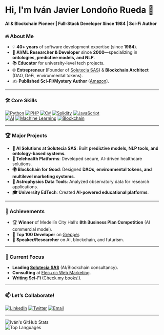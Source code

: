# Hi, I'm Iván Javier Londoño Rueda 🚀  
**AI & Blockchain Pioneer | Full-Stack Developer Since 1984 | Sci-Fi Author**  

### 🔥 **About Me**  
- 💡 **40+ years** of software development expertise (since **1984**).  
- 🤖 **AI/ML Researcher & Developer** since **2000**—specializing in **ontologies, predictive models, and NLP**.  
- 📚 **Educator** for university-level tech projects.  
- 🌐 **Entrepreneur** (Founder of [Solutecia SAS](https://solutecia.com)) & **Blockchain Architect** (DAO, DeFi, environmental tokens).  
- ✍️ **Published Sci-Fi/Mystery Author** ([Amazon](https://www.amazon.com/stores/author/B0DBJGV1Y2)).  

---

### 🛠 **Core Skills**  
[![Python](https://img.shields.io/badge/Python-3776AB?logo=python&logoColor=white)]() 
[![PHP](https://img.shields.io/badge/PHP-777BB4?logo=php&logoColor=white)]() 
[![C#](https://img.shields.io/badge/C%23-239120?logo=c-sharp&logoColor=white)]() 
[![Solidity](https://img.shields.io/badge/Solidity-363636?logo=solidity&logoColor=white)]() 
[![JavaScript](https://img.shields.io/badge/JavaScript-F7DF1E?logo=javascript&logoColor=black)]()  
[![AI](https://img.shields.io/badge/AI-FF6F00?logo=openai&logoColor=white)]() 
[![Machine Learning](https://img.shields.io/badge/ML-FF6F00?logo=tensorflow&logoColor=white)]() 
[![Blockchain](https://img.shields.io/badge/Blockchain-121D33?logo=ethereum&logoColor=white)]()  

---

### 🏆 **Major Projects**  
- **🤖 AI Solutions at Solutecia SAS**: Built **predictive models, NLP tools, and ontology-based systems**.  
- **🏥 Telehealth Platforms**: Developed secure, AI-driven healthcare solutions.  
- **🌍 Blockchain for Good**: Designed **DAOs, environmental tokens, and multilevel marketing systems**.  
- **🔭 Astrophysics Data Tools**: Analyzed observatory data for research applications.  
- **🎓 University EdTech**: Created **AI-powered educational platforms**.  

---

### 🏅 **Achievements**  
- 🏆 **Winner** of Medellín City Hall’s **8th Business Plan Competition** (AI commercial model).  
- 🏅 **Top 100 Developer** on [Grepper](https://www.grepper.com/app/index.php).  
- 📢 **Speaker/Researcher** on AI, blockchain, and futurism.  

---

### 🌱 **Current Focus**  
- **Leading [Solutecia SAS](https://solutecia.com)** (AI/Blockchain consultancy).  
- **Consulting** at [Elec+ric Web Marketing](https://electricwebmarketing.com).  
- **Writing Sci-Fi** ([Check my books!](https://www.amazon.com/stores/author/B0DBJGV1Y2)).  

---

### 📫 **Let’s Collaborate!**  
[![LinkedIn](https://img.shields.io/badge/LinkedIn-0077B5?logo=linkedin)](https://www.linkedin.com/in/ivanjavierlondonorueda/) 
[![Twitter](https://img.shields.io/badge/Twitter-1DA1F2?logo=twitter)](https://x.com/ivan_londono) 
[![Email](https://img.shields.io/badge/Email-D14836?logo=gmail)](mailto:ivanlondo@gmail.com)  

---

![Iván's GitHub Stats](https://github-readme-stats.vercel.app/api?username=ivanlondono&show_icons=true&theme=radical&hide_border=true)  
![Top Languages](https://github-readme-stats.vercel.app/api/top-langs/?username=ivanlondono&layout=compact&theme=radical)  
